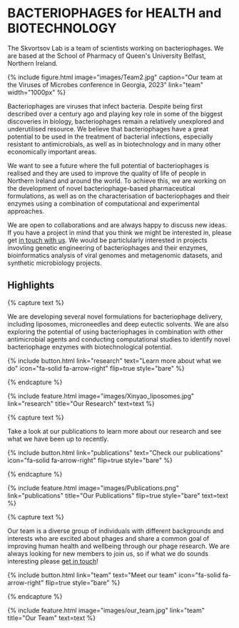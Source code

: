 ---
---

# BACTERIOPHAGES for HEALTH and BIOTECHNOLOGY 

The Skvortsov Lab is a team of scientists working on bacteriophages. We are based at the School of Pharmacy of Queen's University Belfast, Northern Ireland.

{%
  include figure.html
  image="images/Team2.jpg"
  caption="Our team at the Viruses of Microbes conference in Georgia, 2023"
  link="team"
  width="1000px"
%}

Bacteriophages are viruses that infect bacteria. Despite being first described over a century ago and playing key role in some of the biggest discoveries in biology, bacteriophages remain a relatively unexplored and underutilised resource. We believe that bacteriophages have a great potential to be used in the treatment of bacterial infections, especially resistant to antimicrobials, as well as in biotechnology and in many other economically important areas.

We want to see a future where the full potential of bacteriophages is realised and they are used to improve the quality of life of people in Northern Ireland and around the world. To achieve this, we are working on the development of novel bacteriophage-based pharmaceutical formulations, as well as on the characterisation of bacteriophages and their enzymes using a combination of computational and experimental approaches.

We are open to collaborations and are always happy to discuss new ideas. If you have a project in mind that you think we might be interested in, please get <a href="/contact">in touch with us</a>. We would be particlularly interested in projects invovling genetic engineering of bacteriophages and their enzymes, bioinformatics analysis of viral genomes and metagenomic datasets, and synthetic microbiology projects.



## Highlights

{% capture text %}

We are developing several novel formulations for bacteriophage delivery, including liposomes, microneedles and deep eutectic solvents. We are also exploring the potential of using bacteriophages in combination with other antimicrobial agents and conducting computational studies to identify novel bacteriophage enzymes with biotechnological potential.



{%
  include button.html
  link="research"
  text="Learn more about what we do"
  icon="fa-solid fa-arrow-right"
  flip=true
  style="bare"
%}

{% endcapture %}

{%
  include feature.html
  image="images/Xinyao_liposomes.jpg"
  link="research"
  title="Our Research"
  text=text
%}

{% capture text %}

Take a look at our publications to learn more about our research and see what we have been up to recently.

{%
  include button.html
  link="publications"
  text="Check our publications"
  icon="fa-solid fa-arrow-right"
  flip=true
  style="bare"
%}

{% endcapture %}

{%
  include feature.html
  image="images/Publications.png"
  link="publications"
  title="Our Publications"
  flip=true
  style="bare"
  text=text
%}

{% capture text %}

Our team is a diverse group of individuals with different backgrounds and interests who are excited about phages and share a common goal of improving human health and wellbeing through our phage research.
We are always looking for new members to join us, so if what we do sounds interesting please <a href="/contact">get in touch</a>!

{%
  include button.html
  link="team"
  text="Meet our team"
  icon="fa-solid fa-arrow-right"
  flip=true
  style="bare"
%}

{% endcapture %}

{%
  include feature.html
  image="images/our_team.jpg"
  link="team"
  title="Our Team"
  text=text
%}
